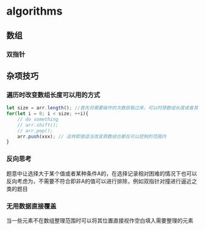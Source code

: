 # algorithms

## 数组

### 双指针

## 杂项技巧

### 遍历时改变数组长度可以用的方式

```javascript
let size = arr.length(); //首先将需要操作的次数获取过来，可以时原数组长度或者其他什么
for(let i = 0; i < size; ++i){
    // do something
    // arr.shift();
    // arr.pop();
    arr.push(xxx); // 这样即使适当改变原数组也都在可以控制的范围内
}
```

### 反向思考

题意中让选择大于某个值或者某种条件A的，在选择记录相对困难的情况下也可以反向考虑为，不需要不符合即非A的值可以进行排除，例如双指针对撞进行逼近之类的题目

### 无用数据直接覆盖

当一些元素不在数组整理范围时可以将其位置直接视作空白填入需要整理的元素
